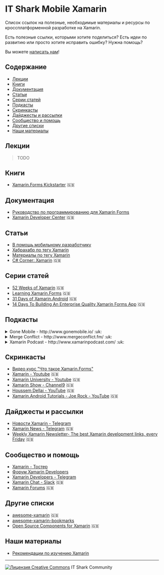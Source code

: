 # IT Shark Mobile Xamarin

Список ссылок на полезные, необходимые материалы и ресурсы по кроссплатформенной разработке на Xamarin.

Есть полезные ссылки, которыми хотите поделиться? Есть идеи по развитию или просто хотите исправить ошибку? Нужна помощь?

Вы можете [написать нам](https://github.com/it-shark-pro/mobile-xamarin/issues/new)!

## Содержание

- [Лекции](#Лекции)
- [Книги](#Книги)
- [Документация](#Документация)
- [Статьи](#Статьи)
- [Серии статей](#Серии-статей)
- [Подкасты](#Подкасты)
- [Скринкасты](#Скринкасты)
- [Дайджесты и рассылки](#Дайджесты-и-рассылки)
- [Сообщество и помощь](#Сообщество-и-помощь)
- [Другие списки](#Другие-списки)
- [Наши материалы](#Наши-материалы)

## Лекции

> TODO

## Книги
- [Xamarin.Forms Kickstarter](http://www.xforms-kickstarter.com/) :uk:

## Документация
- [Руководство по программированию для Xamarin Forms](https://metanit.com/sharp/xamarin/)
- [Xamarin Developer Center](https://developer.xamarin.com/) :uk:

## Статьи
- [В помощь мобильному разработчику](https://xamdev.ru/)
- [Хабрахабр по тегу Xamarin](https://habrahabr.ru/search/?q=xamarin)
- [Материалы по тегу Xamarin](https://wcoder.github.io/tags/#xamarin)
- [C# Corner: Xamarin](http://www.c-sharpcorner.com/technologies/xamarin) :uk:

## Серии статей
- [52 Weeks of Xamarin](http://jesseliberty.com/?s=52+weeks+of+xamarin) :uk:
- [Learning Xamarin.Forms](http://jesseliberty.com/?s=Learning+Xamarin.Forms) :uk:
- [31 Days of Xamarin.Android](https://blog.falafel.com/31-days-of-xamarin-android/) :uk:
- [14 Days To Building An Enterprise Quality Xamarin Forms App](http://xamarinhelp.com/14-days-to-building-an-enterprise-quality-xamarin-forms-app/) :uk:

## Подкасты
<details><summary>Gone Mobile - http://www.gonemobile.io/ :uk:</summary>
<blockquote>Gone Mobile is a podcast discussing the latest in mobile development, with a healthy bias towards Xamarin technologies. The podcast covers in-depth topics with guests ranging from Android, iOS & Windows development to mobile marketing and design, as well as other mobile or not so mobile related technologies.</blockquote>
</details>

<details><summary>Merge Conflict - http://www.mergeconflict.fm/ :uk:</summary>
<blockquote>Merge Conflict is a weekly discussion with Frank and James on all things development, technology, & more. After years of being friends, Frank and James finally decided to sit down and start a podcast about their lives as mobile developers using Xamarin. Much more than just another mobile development podcast, Merge Conflict, reaches all areas of development including desktop, server, and of course mobile. They also cover fun things happening in the world of technology and gaming and whatever else happens to be on Frank's and James' minds.</blockquote>
</details>

<details><summary>Xamarin Podcast - http://www.xamarinpodcast.com/ :uk:</summary>
<blockquote>Keep up with the latest in mobile development with the official Xamarin podcast. Join your hosts Pierce Boggan and James Montemagno as they discuss the latest and greatest in native cross-platform mobile development in C# with Xamarin.</blockquote>
</details>

## Скринкасты
- [Видео курс "Что такое Xamarin.Forms"](https://itvdn.com/ru/video/xamarin)
- [Xamarin - Youtube](https://www.youtube.com/user/XamarinVideos) :uk:
- [Xamarin University - Youtube](https://www.youtube.com/channel/UCykEmj8H8O0aE6QB1965XCg/videos) :uk:
- [Xamarin Show - Channel9](https://channel9.msdn.com/Shows/XamarinShow) :uk:
- [Houssem Dellai - YouTube](https://www.youtube.com/channel/UCCYR9GpcE3skVnyMU8Wx1kQ) :uk:
- [Xamarin.Android Tutorials - Joe Rock - YouTube](https://www.youtube.com/playlist?list=PLCuRg51-gw5VqYchUekCqxUS9hEZkDf6l) :uk:

## Дайджесты и рассылки
- [Новости Xamarin - Telegram](https://t.me/xamarin_ru)
- [Xamarin News - Telegram](https://t.me/xamarin_news) :uk:
- [Weekly Xamarin Newsletter- The best Xamarin development links, every Friday](http://weeklyxamarin.com/) :uk:

## Сообщество и помощь
- [Xamarin - Тостер](https://toster.ru/tag/xamarin/questions)
- [Форум Xamarin Developers](https://forums.xamdev.ru/)
- [Xamarin Developers - Telegram](https://t.me/xamarin_russia)
- [Xamarin Chat - Slack](https://xamarinchat.slack.com/) :uk:
- [Xamarin Forums](https://forums.xamarin.com/) :uk:

## Другие списки
- [awesome-xamarin](https://github.com/benoitjadinon/awesome-xamarin) :uk:
- [awesome-xamarin-bookmarks](https://github.com/wcoder/awesome-xamarin-bookmarks)
- [Open Source Components for Xamarin](https://github.com/xamarin/XamarinComponents) :uk:

## Наши материалы
- [Рекомендации по изучению Xamarin](/learning-path.md)

---
[![Лицензия Creative Commons](https://i.creativecommons.org/l/by/4.0/80x15.png)](http://creativecommons.org/licenses/by/4.0/) IT Shark Community
